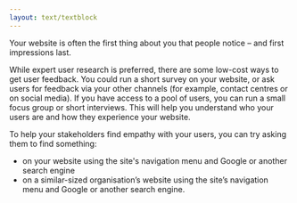 ```yaml
---
layout: text/textblock
---
```


Your website is often the first thing about you that people notice – and first impressions last.

While expert user research is preferred, there are some low-cost ways to get user feedback. You could run a short survey on your website, or ask users for feedback via your other channels (for example, contact centres or on social media). If you have access to a pool of users, you can run a small focus group or short interviews. This will help you understand who your users are and how they experience your website.

To help your stakeholders find empathy with your users, you can try asking them to find something:
- on your website using the site's navigation menu and Google or another search engine
- on a similar-sized organisation’s website using the site’s navigation menu and Google or another search engine.
